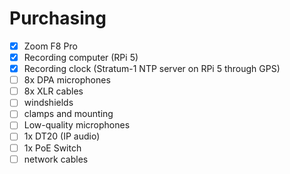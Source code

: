 # Purchasing
- [x] Zoom F8 Pro
- [x] Recording computer (RPi 5)
- [x] Recording clock (Stratum-1 NTP server on RPi 5 through GPS)
- [ ] 8x DPA microphones
- [ ] 8x XLR cables
- [ ] windshields
- [ ] clamps and mounting
- [ ] Low-quality microphones
- [ ] 1x DT20 (IP audio)
- [ ] 1x PoE Switch
- [ ] network cables
